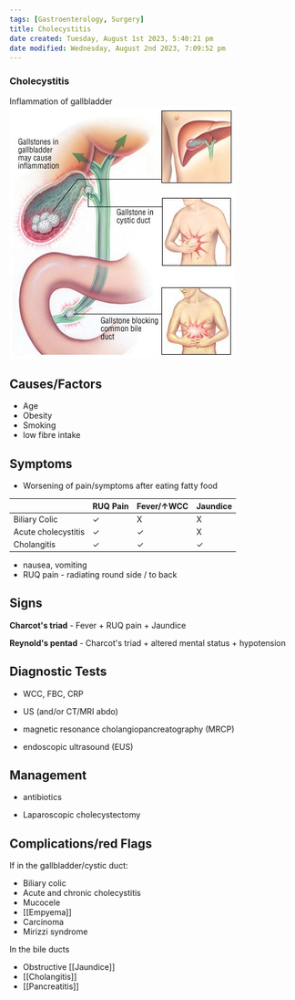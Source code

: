 ```yaml
---
tags: [Gastroenterology, Surgery]
title: Cholecystitis
date created: Tuesday, August 1st 2023, 5:40:21 pm
date modified: Wednesday, August 2nd 2023, 7:09:52 pm
---
```



### Cholecystitis

Inflammation of gallbladder
![|375](z_attachments/375-3.png)

## Causes/Factors

- Age
- Obesity
- Smoking
- low fibre intake

## Symptoms

- Worsening of pain/symptoms after eating fatty food

|                     | **RUQ Pain** | **Fever/$\uparrow$WCC** | **Jaundice** |
| ------------------- | ------------ | ----------------------- | ------------ |
| Biliary Colic       | $\checkmark$ | X                       | X            |
| Acute cholecystitis | $\checkmark$ | $\checkmark$            | X            |
| Cholangitis         | $\checkmark$ | $\checkmark$            | $\checkmark$ |

- nausea, vomiting
- RUQ pain - radiating round side / to back

## Signs

**Charcot's triad** - Fever + RUQ pain + Jaundice

**Reynold's pentad** - Charcot's triad + altered mental status + hypotension

## Diagnostic Tests

- WCC, FBC, CRP
- US (and/or CT/MRI abdo)

- magnetic resonance cholangiopancreatography (MRCP)
- endoscopic ultrasound (EUS)

## Management

- antibiotics

- Laparoscopic cholecystectomy

## Complications/red Flags

If in the gallbladder/cystic duct:

- Biliary colic
- Acute and chronic cholecystitis
- Mucocele
- [[Empyema]]
- Carcinoma
- Mirizzi syndrome

In the bile ducts

- Obstructive [[Jaundice]]
- [[Cholangitis]]
- [[Pancreatitis]]
